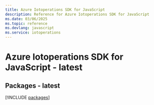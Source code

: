 ```yaml
---
title: Azure Iotoperations SDK for JavaScript
description: Reference for Azure Iotoperations SDK for JavaScript
ms.date: 03/06/2025
ms.topic: reference
ms.devlang: javascript
ms.service: iotoperations
---
```

# Azure Iotoperations SDK for JavaScript - latest
## Packages - latest
[!INCLUDE [packages](iotoperations-index.md)]